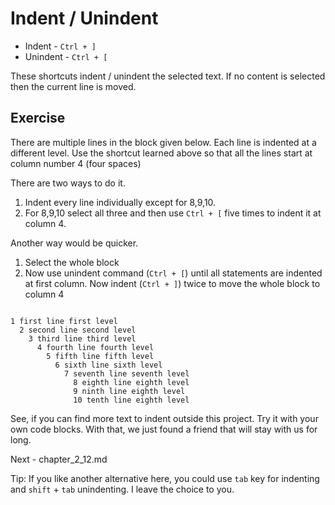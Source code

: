 Indent / Unindent
==================

* Indent - `Ctrl + ]`
* Unindent - `Ctrl + [`

These shortcuts indent / unindent the selected text. If no content is selected
then the current line is moved.


Exercise
---------

There are multiple lines in the block given below. Each line is indented at a
different level. Use the shortcut learned above so that all the lines start at
column number 4 (four spaces)

There are two ways to do it.

1. Indent every line individually except for 8,9,10.
2. For 8,9,10 select all three and then use `Ctrl + [` five times to indent it
   at column 4.

Another way would be quicker.

1. Select the whole block
2. Now use unindent command (`Ctrl + [`) until all statements are indented at
   first column. Now indent (`Ctrl + ]`) twice to move the whole block to
   column 4

```

1 first line first level
  2 second line second level
    3 third line third level
      4 fourth line fourth level
        5 fifth line fifth level
          6 sixth line sixth level
            7 seventh line seventh level
              8 eighth line eighth level
              9 ninth line eighth level
              10 tenth line eighth level

```

See, if you can find more text to indent outside this project. Try it with
your own code blocks. With that, we just found a friend that will stay with us
for long.

Next - chapter_2_12.md

Tip: If you like another alternative here, you could use `tab` key for indenting
and `shift` + `tab` unindenting. I leave the choice to you.
